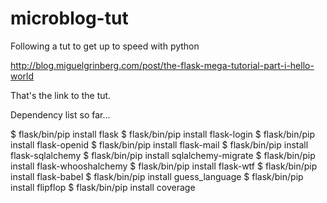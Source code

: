 # microblog-tut
Following a tut to get up to speed with python


http://blog.miguelgrinberg.com/post/the-flask-mega-tutorial-part-i-hello-world

That's the link to the tut.


Dependency list so far...

$ flask/bin/pip install flask
$ flask/bin/pip install flask-login
$ flask/bin/pip install flask-openid
$ flask/bin/pip install flask-mail
$ flask/bin/pip install flask-sqlalchemy
$ flask/bin/pip install sqlalchemy-migrate
$ flask/bin/pip install flask-whooshalchemy
$ flask/bin/pip install flask-wtf
$ flask/bin/pip install flask-babel
$ flask/bin/pip install guess_language
$ flask/bin/pip install flipflop
$ flask/bin/pip install coverage